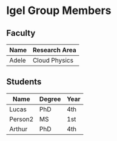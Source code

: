 # Igel Group Members
## Faculty
| Name | Research Area |
|------|---------------|
|Adele | Cloud Physics |

## Students
| Name | Degree | Year|
|------|--------|-----|
|Lucas |PhD     | 4th |
|Person2 | MS | 1st |
|Arthur|PhD     | 4th |
